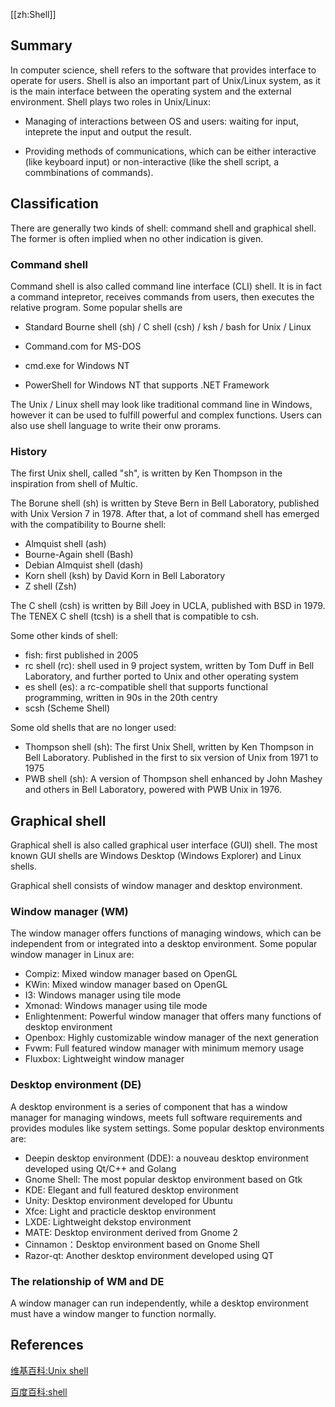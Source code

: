 [[zh:Shell]]


## Summary

In computer science, shell refers to the software that provides interface to operate for users. Shell is also an important part of Unix/Linux system, as it is the main interface between the operating system and the external environment. Shell plays two roles in Unix/Linux:

* Managing of interactions between OS and users: waiting for input, inteprete the input and output the result.

* Providing methods of communications, which can be either interactive (like keyboard input) or non-interactive (like the shell script, a commbinations of commands).

## Classification

There are generally two kinds of shell: command shell and graphical shell. The former is often implied when no other indication is given.

### Command shell

Command shell is also called command line interface (CLI) shell. It is in fact a command intepretor, receives commands from users, then executes the relative program. Some popular shells are

* Standard Bourne shell (sh) / C shell (csh) / ksh / bash for Unix / Linux
    
* Command.com for MS-DOS

* cmd.exe for Windows NT

* PowerShell for Windows NT that supports .NET Framework

The Unix / Linux shell may look like traditional command line in Windows, however it can be used to fulfill powerful and complex functions. Users can also use shell language to write their onw prorams.

### History

The first Unix shell, called "sh", is written by Ken Thompson in the inspiration from shell of Multic.

The Borune shell (sh) is written by Steve Bern in Bell Laboratory, published with Unix Version 7 in 1978. After that, a lot of command shell has emerged with the compatibility to Bourne shell:

- Almquist shell (ash) 
- Bourne-Again shell (Bash) 
- Debian Almquist shell (dash) 
- Korn shell (ksh) by David Korn in Bell Laboratory
- Z shell (Zsh)

The C shell (csh) is written by Bill Joey in UCLA, published with BSD in 1979. The TENEX C shell (tcsh) is a shell that is compatible to csh.

Some other kinds of shell:

- fish: first published in 2005
- rc shell (rc): shell used in 9 project system, written by Tom Duff in Bell Laboratory, and further ported to Unix and other operating system
- es shell (es): a rc-compatible shell that supports functional programming, written in 90s in the 20th centry
- scsh (Scheme Shell)

Some old shells that are no longer used:

- Thompson shell (sh): The first Unix Shell, written by Ken Thompson in Bell Laboratory. Published in the first to six version of Unix from 1971 to 1975
- PWB shell (sh): A version of Thompson shell enhanced by John Mashey and others in Bell Laboratory, powered with PWB Unix in 1976.

## Graphical shell

Graphical shell is also called graphical user interface (GUI) shell. The most known GUI shells are Windows Desktop (Windows Explorer) and Linux shells.

Graphical shell consists of window manager and desktop environment.

### Window manager (WM)

The window manager offers functions of managing windows, which can be independent from or integrated into a desktop environment. Some popular window manager in Linux are:

- Compiz: Mixed window manager based on OpenGL
- KWin: Mixed window manager based on OpenGL
- I3: Windows manager using tile mode
- Xmonad: Windows manager using tile mode
- Enlightenment: Powerful window manager that offers many functions of desktop environment
- Openbox: Highly customizable window manager of the next generation
- Fvwm: Full featured window manager with minimum memory usage
- Fluxbox: Lightweight window manager

### Desktop environment (DE)

A desktop environment is a series of component that has a window manager for managing windows, meets full software requirements and provides modules like system settings. Some popular desktop environments are:

- Deepin desktop environment (DDE): a nouveau desktop environment developed using Qt/C++ and Golang
- Gnome Shell: The most popular desktop environment based on Gtk
- KDE: Elegant and full featured desktop environment
- Unity: Desktop environment developed for Ubuntu
- Xfce: Light and practicle desktop environment
- LXDE: Lightweight dekstop environment
- MATE: Desktop environment derived from Gnome 2
- Cinnamon：Desktop environment based on Gnome Shell
- Razor-qt: Another desktop environment developed using QT


### The relationship of WM and DE

A window manager can run independently, while a desktop environment must have a window manger to function normally.


## References

[维基百科:Unix shell](http://zh.wikipedia.org/wiki/Unix_shell)

[百度百科:shell](http://baike.baidu.com/view/849.htm)
